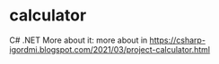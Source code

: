 # calculator
C# .NET
More about it: more about in https://csharp-igordmi.blogspot.com/2021/03/project-calculator.html
